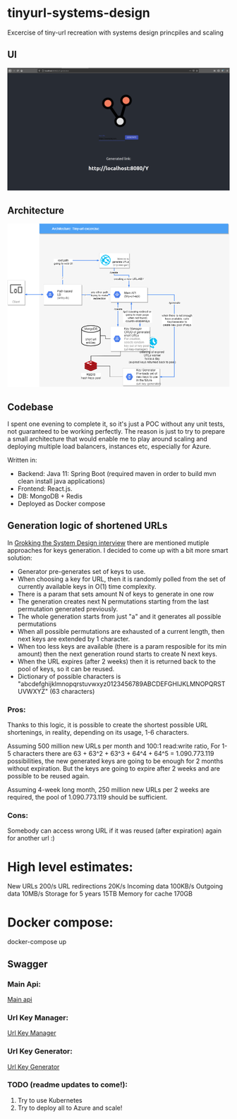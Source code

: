 # tinyurl-systems-design
Excercise of tiny-url recreation with systems design princpiles and scaling

## UI
![Main web UI](/screenshot.png)

## Architecture
![Architecture](/architecture.png)


## Codebase
I spent one evening to complete it, so it's just a POC without any unit tests, not guaranteed to be working perfectly.
The reason is just to try to prepare a small architecture that would enable me to play around scaling and deploying multiple load balancers, instances etc,
especially for Azure.

Written in:
- Backend: Java 11: Spring Boot (required maven in order to build mvn clean install java applications)
- Frontend: React.js.
- DB: MongoDB + Redis
- Deployed as Docker compose

## Generation logic of shortened URLs
In [Grokking the System Design interview](https://www.educative.io/courses/grokking-the-system-design-interview) there are mentioned mutiple approaches for keys generation.
I decided to come up with a bit more smart solution:
- Generator pre-generates set of keys to use. 
- When choosing a key for URL, then it is randomly polled from the set of currently available keys in O(1) time complexity.
- There is a param that sets amount N of keys to generate in one row
- The generation creates next N permutations starting from the last permutation generated previously.
- The whole generation starts from just "a" and it generates all possible permutations
- When all possible permutations are exhausted of a current length, then next keys are extended by 1 character. 
- When too less keys are available (there is a param resposible for its min amount) then the next generation round starts to create N next keys.
- When the URL expires (after 2 weeks) then it is returned back to the pool of keys, so it can be reused.
- Dictionary of possible characters is "abcdefghijklmnopqrstuvwxyz0123456789ABCDEFGHIJKLMNOPQRSTUVWXYZ" (63 characters)

### Pros:
Thanks to this logic, it is possible to create the shortest possible URL shortenings, in reality, depending on its usage, 1-6 characters.

Assuming 500 million new URLs per month and 100:1 read:write ratio,
For 1-5 characters there are 63 + 63^2 + 63^3 + 64^4 + 64^5 = 1.090.773.119 possibilities, the new generated keys are going to be enough for 2 months without expiration.
But the keys are going to expire after 2 weeks and are possible to be reused again.

Assuming 4-week long month, 250 million new URLs per 2 weeks are required, the pool of 1.090.773.119 should be sufficient.

### Cons: 
Somebody can access wrong URL if it was reused (after expiration) again for another url :)

# High level estimates: 
New URLs 200/s
URL redirections 20K/s
Incoming data 100KB/s
Outgoing data 10MB/s
Storage for 5 years 15TB
Memory for cache 170GB

# Docker compose:
 docker-compose up


## Swagger

### Main Api:

[Main api](https://editor.swagger.io/?raw=https://github.com/zurada/tinyurl-systems-design/blob/main/swagger/tiny-url-api.yaml)

### Url Key Manager:
[Url Key Manager](https://editor.swagger.io/?raw=https://github.com/zurada/tinyurl-systems-design/blob/main/swagger/url-key-generator.yaml)

### Url Key Generator:
[Url Key Generator](https://editor.swagger.io/?raw=https://github.com/zurada/tinyurl-systems-design/blob/main/swagger/url-key-manager.yaml)

### TODO (readme updates to come!):
1. Try to use Kubernetes
2. Try to deploy all to Azure and scale!
